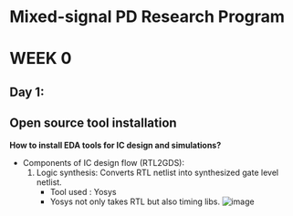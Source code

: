 # Mixed-signal PD Research Program
# WEEK 0
## Day 1: 
## Open source tool installation
**How to install EDA tools for IC design and simulations?**
- Components of IC design flow (RTL2GDS):
  1. Logic synthesis: Converts RTL netlist into synthesized gate level netlist.
     - Tool used : Yosys
     - Yosys not only takes RTL but also timing libs.
  ![image](https://user-images.githubusercontent.com/123575472/216769865-836318e9-893e-4fd1-8e8b-342ec6e895a0.png)

 
